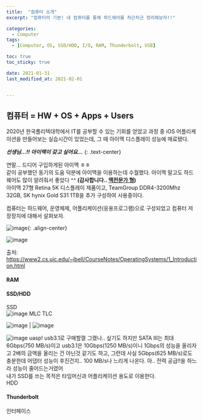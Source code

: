 ```yaml
---
title:  "컴퓨터 소개"
excerpt: "컴퓨터의 기본! 내 컴퓨터를 통해 하드웨어를 차근차근 정리해보자!!"

categories:
  - Computer
tags:
  - [Computer, OS, SSD/HDD, I/O, RAM, Thunderbolt, USB]

toc: true
toc_sticky: true

date: 2021-01-31
last_modified_at: 2021-02-01


---
```


## 컴퓨터 = HW + OS + Apps + Users  
2020년 한국폴리텍대학에서 IT를 공부할 수 있는 기회를 얻었고 과정 중 iOS 어플리케이션을 만들어보는 실습시간이 있었는데, 그 때 아이맥 디스플레이 성능에 매료됐다.  

***선생님...!! 아이맥이 갖고 싶어요...***
{: .text-center}

연말... 드디어 구입하게된 아이맥 ㅎㅎ   
같이 공부했던 동기의 도움 덕분에 아이맥을 이용하는데 수월했다. 아이맥 말고도 하드웨어도 많이 알려줘서 좋았다 ^^  **(감사합니다.. [맥전문가 형](https://greendreamtrre.tistory.com/))**   
아이맥 27형 Retina 5K 디스플레이 제품이고, TeamGroup DDR4-3200Mhz 32GB, SK hynix Gold S31 1TB을 추가 구성하여 사용중이다.

컴퓨터는 하드웨어, 운영체제, 어플리케이션(응용프로그램)으로 구성되었고 컴퓨터 저장장치에 대해서 살펴보자.  

![image](https://user-images.githubusercontent.com/62678380/106493414-70af3980-64fc-11eb-8972-c117d36ebcf1.png){: .align-center}

![image](https://user-images.githubusercontent.com/62678380/106635518-488b0d80-65c4-11eb-90e9-2aeb4840e06d.png)


출처: https://www2.cs.uic.edu/~jbell/CourseNotes/OperatingSystems/1_Introduction.html


#### RAM

#### SSD/HDD
SSD   
![image](https://user-images.githubusercontent.com/62678380/106903307-31bbf680-673d-11eb-9b6c-a940252f22d6.png)
MLC TLC

![image](http://cdn.011st.com/11dims/resize/600x600/quality/75/11src/pd/21/7/8/5/8/5/0/UcDDk/3288785850_A3.png) | ![image](http://cdn.011st.com/11dims/resize/600x600/quality/75/11src/pd/21/7/8/5/8/5/0/UcDDk/3288785850_B.png)

![image](https://user-images.githubusercontent.com/62678380/106637660-56da2900-65c6-11eb-8a7f-b97c893dfc16.png)
uasp!
usb3.1로 구매할껄 그랬나.. 싶기도 하지만 SATA III는 최대 6Gbps(750 MB/s)이고 usb3.1은 10Gbps(1250 MB/s)이니 1Gbps의 성능을 올리자고 2배의 금액을 올리는 건 아닌것 같기도 하고, 그런데 사실 5Gbps(625 MB/s)로도 충분한데 어댑터 성능이 후진건지.. 100 MB/s나 느리게 나온다.
아.. 전력 공급!!을 하느라 성능이 줄어드는거였어   
내가 SSD를 쓰는 목적은 타임머신과 어플리케이션 용도로 이용한다.   
HDD


#### Thunderbolt
인터페이스
